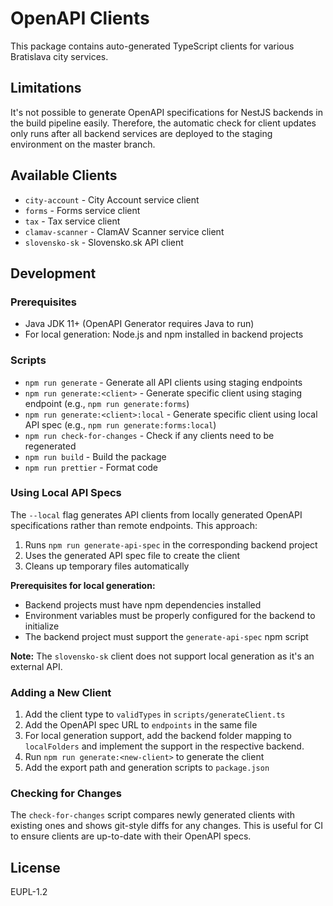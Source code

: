 # OpenAPI Clients

This package contains auto-generated TypeScript clients for various Bratislava city services.

## Limitations

It's not possible to generate OpenAPI specifications for NestJS backends in the build pipeline easily. Therefore, the automatic check for client updates only runs after all backend services are deployed to the staging environment on the master branch.

## Available Clients

- `city-account` - City Account service client
- `forms` - Forms service client
- `tax` - Tax service client
- `clamav-scanner` - ClamAV Scanner service client
- `slovensko-sk` - Slovensko.sk API client

## Development

### Prerequisites

- Java JDK 11+ (OpenAPI Generator requires Java to run)
- For local generation: Node.js and npm installed in backend projects

### Scripts

- `npm run generate` - Generate all API clients using staging endpoints
- `npm run generate:<client>` - Generate specific client using staging endpoint (e.g., `npm run generate:forms`)
- `npm run generate:<client>:local` - Generate specific client using local API spec (e.g., `npm run generate:forms:local`)
- `npm run check-for-changes` - Check if any clients need to be regenerated
- `npm run build` - Build the package
- `npm run prettier` - Format code

### Using Local API Specs

The `--local` flag generates API clients from locally generated OpenAPI specifications rather than remote endpoints. This approach:

1. Runs `npm run generate-api-spec` in the corresponding backend project
2. Uses the generated API spec file to create the client
3. Cleans up temporary files automatically

**Prerequisites for local generation:**

- Backend projects must have npm dependencies installed
- Environment variables must be properly configured for the backend to initialize
- The backend project must support the `generate-api-spec` npm script

**Note:** The `slovensko-sk` client does not support local generation as it's an external API.

### Adding a New Client

1. Add the client type to `validTypes` in `scripts/generateClient.ts`
2. Add the OpenAPI spec URL to `endpoints` in the same file
3. For local generation support, add the backend folder mapping to `localFolders` and implement the support in the respective backend.
4. Run `npm run generate:<new-client>` to generate the client
5. Add the export path and generation scripts to `package.json`

### Checking for Changes

The `check-for-changes` script compares newly generated clients with existing ones and shows git-style diffs for any changes. This is useful for CI to ensure clients are up-to-date with their OpenAPI specs.

## License

EUPL-1.2
